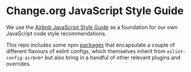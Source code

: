 # Change.org JavaScript Style Guide

We use the [Airbnb JavaScript Style Guide](airbnb/javascript) as a foundation for our own JavaScript
code style recommendations.

This repo includes some npm [packages](packages/) that encapsulate a couple of different flavours of
eslint configs, which themselves inherit from `eslint-config-airbnb*` but also bring in a handful of
other relevant plugins and overrides.
